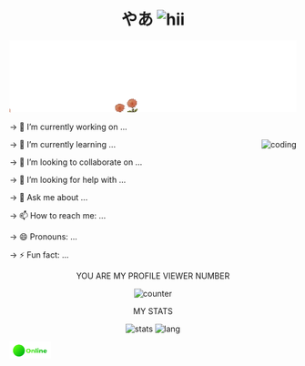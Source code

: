 <p align="center">
   <h1 align="center">やあ
   <img src="https://raw.githubusercontent.com/nixin72/nixin72/master/wave.gif" alt="hii" height="40px">
   </h1>   
</p>
<p align="center">
   <img src="https://github.com/Manjunathravindra/afca/blob/main/ezgif.com-gif-maker.gif" alt="gif" title="gif-again">
</p>
<p>
   -> 🔭 I’m currently working on ...
</p>
<p>
   -> 🌱 I’m currently learning ...
    <img src="https://i.pinimg.com/236x/2e/84/40/2e8440a1969bef3dacf468a3d2e3d61e.jpg" alt="coding" align="right" />
</p>
<P>
   -> 👯 I’m looking to collaborate on ...
</p>
<p>
   -> 🤔 I’m looking for help with ...
</p>
<p>
   -> 💬 Ask me about ...
</p>
<p>
   -> 📫 How to reach me: ...
</p>
<p>
   -> 😄 Pronouns: ...
</p>
<p>
   -> ⚡ Fun fact: ...
</p>
<p align="center">
   YOU ARE MY PROFILE VIEWER NUMBER
 </p>
 <p align="center">
   <img src="https://profile-counter.glitch.me/Manjunathravindra/count.svg" alt="counter")
</p>
<p align="center">
   MY STATS
</p>
<p align="center">
   <img height="210em"src="https://github-readme-stats.vercel.app/api?username=Manjunathravindra&show_icons=true&theme=radical" alt="stats">
   <img height="210em"src="https://github-readme-stats.vercel.app/api/top-langs/?username=Manjunathravindra&theme=radical" alt="lang">
</p>
<p>
   <img height="30em" src="https://github.com/Manjunathravindra/afca/blob/main/Screenshot_2022-06-23_083018-removebg-preview.png" alt ="online">
</p>
<!---
<p>
  <img height="30em" src="https://github.com/Manjunathravindra/afca/blob/main/Screenshot_2022-06-23_083414-removebg-preview.png" alt="offline">
</p>
-->

